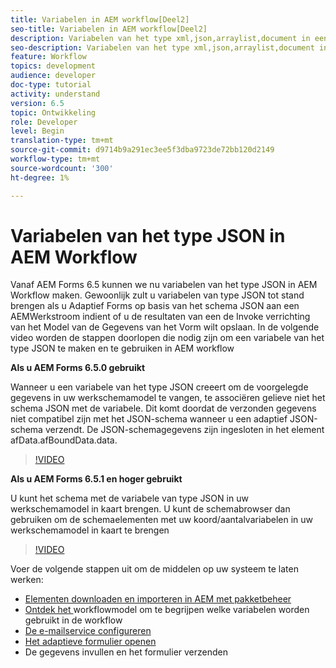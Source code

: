 ```yaml
---
title: Variabelen in AEM workflow[Deel2]
seo-title: Variabelen in AEM workflow[Deel2]
description: Variabelen van het type xml,json,arraylist,document in een algemene workflow gebruiken
seo-description: Variabelen van het type xml,json,arraylist,document in een algemene workflow gebruiken
feature: Workflow
topics: development
audience: developer
doc-type: tutorial
activity: understand
version: 6.5
topic: Ontwikkeling
role: Developer
level: Begin
translation-type: tm+mt
source-git-commit: d9714b9a291ec3ee5f3dba9723de72bb120d2149
workflow-type: tm+mt
source-wordcount: '300'
ht-degree: 1%

---
```


# Variabelen van het type JSON in AEM Workflow

Vanaf AEM Forms 6.5 kunnen we nu variabelen van het type JSON in AEM Workflow maken. Gewoonlijk zult u variabelen van type JSON tot stand brengen als u Adaptief Forms op basis van het schema JSON aan een AEMWerkstroom indient of u de resultaten van een de Invoke verrichting van het Model van de Gegevens van het Vorm wilt opslaan. In de volgende video worden de stappen doorlopen die nodig zijn om een variabele van het type JSON te maken en te gebruiken in AEM workflow

**Als u AEM Forms 6.5.0 gebruikt**

Wanneer u een variabele van het type JSON creeert om de voorgelegde gegevens in uw werkschemamodel te vangen, te associëren gelieve niet het schema JSON met de variabele. Dit komt doordat de verzonden gegevens niet compatibel zijn met het JSON-schema wanneer u een adaptief JSON-schema verzendt. De JSON-schemagegevens zijn ingesloten in het element afData.afBoundData.data.

>[!VIDEO](https://video.tv.adobe.com/v/26444?quality=12&learn=on)


**Als u AEM Forms 6.5.1 en hoger gebruikt**

U kunt het schema met de variabele van type JSON in uw werkschemamodel in kaart brengen. U kunt de schemabrowser dan gebruiken om de schemaelementen met uw koord/aantalvariabelen in uw werkschemamodel in kaart te brengen

>[!VIDEO](https://video.tv.adobe.com/v/28097?quality=12&learn=on)

Voer de volgende stappen uit om de middelen op uw systeem te laten werken:

* [Elementen downloaden en importeren in AEM met pakketbeheer](assets/jsonandstringvariable.zip)
* [Ontdek het ](http://localhost:4502/editor.html/conf/global/settings/workflow/models/jsonvariable.html) workflowmodel om te begrijpen welke variabelen worden gebruikt in de workflow
* [De e-mailservice configureren](https://helpx.adobe.com/experience-manager/6-5/sites/administering/using/notification.html#ConfiguringtheMailService)
* [Het adaptieve formulier openen](http://localhost:4502/content/dam/formsanddocuments/afbasedonjson/jcr:content?wcmmode=disabled)
* De gegevens invullen en het formulier verzenden
